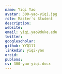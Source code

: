 ```yaml
---
name: Yiqi Yao
avatar: 300-yao-yiqi.jpg
role: Master's Student
description: 
website: 
email: yiqi.yao@duke.edu
twitter: 
googlescholar: 
github: YYQ111
linkedin: yiqi-yao
orcid: 
publons: 
cv: 300-yao-yiqi.docx
---
```

